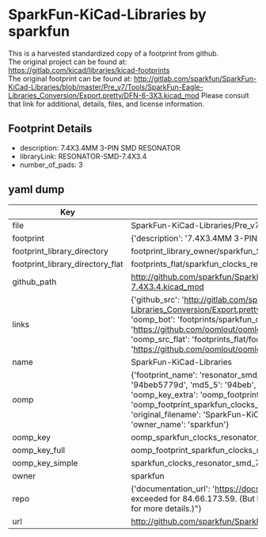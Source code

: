 # SparkFun-KiCad-Libraries by sparkfun  
This is a harvested standardized copy of a footprint from github.  
The original project can be found at:  
https://gitlab.com/kicad/libraries/kicad-footprints  
The original footprint can be found at:
http://gitlab.com/sparkfun/SparkFun-KiCad-Libraries/blob/master/Pre_v7/Tools/SparkFun-Eagle-Libraries_Conversion/Export.pretty/DFN-6-3X3.kicad_mod
Please consult that link for additional, details, files, and license information.  
## Footprint Details
* description: 7.4X3.4MM 3-PIN SMD RESONATOR  
* libraryLink: RESONATOR-SMD-7.4X3.4  
* number_of_pads: 3  
## yaml dump  
| Key | Value |  
| --- | --- |  
| file | SparkFun-KiCad-Libraries/Pre_v7/Footprints/Clocks.pretty/RESONATOR-SMD-7.4X3.4.kicad_mod |  
| footprint | {'description': '7.4X3.4MM 3-PIN SMD RESONATOR', 'libraryLink': 'RESONATOR-SMD-7.4X3.4', 'number_of_pads': 3} |  
| footprint_library_directory | footprint_library_owner/sparkfun_SparkFun-KiCad-Libraries |  
| footprint_library_directory_flat | footprints_flat/sparkfun_clocks_resonator_smd_7_4x3_4/working |  
| github_path | http://github.com/sparkfun/SparkFun-KiCad-Libraries/blob/master/Pre_v7/Footprints/Clocks.pretty/RESONATOR-SMD-7.4X3.4.kicad_mod |  
| links | {'github_src': 'http://gitlab.com/sparkfun/SparkFun-KiCad-Libraries/blob/master/Pre_v7/Tools/SparkFun-Eagle-Libraries_Conversion/Export.pretty/DFN-6-3X3.kicad_mod', 'github_src_repo': 'https://gitlab.com/kicad/libraries/kicad-footprints', 'oomp_bot': 'footprints/sparkfun_clocks_resonator_smd_7_4x3_4/working', 'oomp_bot_github': 'https://github.com/oomlout/oomlout_oomp_footprint_bot/tree/main/footprints/sparkfun_clocks_resonator_smd_7_4x3_4/working', 'oomp_src_flat': 'footprints_flat/footprints_flat/sparkfun_clocks_resonator_smd_7_4x3_4/working', 'oomp_src_flat_github': 'https://github.com/oomlout/oomlout_oomp_footprint_src/tree/main/footprints_flat/sparkfun_clocks_resonator_smd_7_4x3_4/working'} |  
| name | SparkFun-KiCad-Libraries |  
| oomp | {'footprint_name': 'resonator_smd_7_4x3_4', 'library_name': 'clocks', 'md5': '94beb5779dbec736f9b974a4225ba4d4', 'md5_10': '94beb5779d', 'md5_5': '94beb', 'md5_6': '94beb5', 'oomp_key': 'oomp_sparkfun_clocks_resonator_smd_7_4x3_4', 'oomp_key_extra': 'oomp_footprint_sparkfun_clocks_resonator_smd_7_4x3_4', 'oomp_key_full': 'oomp_footprint_sparkfun_clocks_resonator_smd_7_4x3_4_94beb5', 'oomp_key_simple': 'sparkfun_clocks_resonator_smd_7_4x3_4', 'original_filename': 'SparkFun-KiCad-Libraries/Pre_v7/Footprints/Clocks.pretty/RESONATOR-SMD-7.4X3.4.kicad_mod', 'owner_name': 'sparkfun'} |  
| oomp_key | oomp_sparkfun_clocks_resonator_smd_7_4x3_4 |  
| oomp_key_full | oomp_footprint_sparkfun_clocks_resonator_smd_7_4x3_4 |  
| oomp_key_simple | sparkfun_clocks_resonator_smd_7_4x3_4 |  
| owner | sparkfun |  
| repo | {'documentation_url': 'https://docs.github.com/rest/overview/resources-in-the-rest-api#rate-limiting', 'message': "API rate limit exceeded for 84.66.173.59. (But here's the good news: Authenticated requests get a higher rate limit. Check out the documentation for more details.)"} |  
| url | http://github.com/sparkfun/SparkFun-KiCad-Libraries |  

